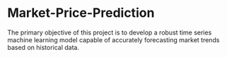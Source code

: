 # Market-Price-Prediction



The primary objective of this project is to develop a robust time series machine learning model capable of accurately forecasting market trends based on historical data.
